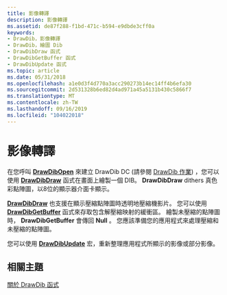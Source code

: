 ```yaml
---
title: 影像轉譯
description: 影像轉譯
ms.assetid: de87f288-f1bd-471c-b594-e9dbde3cff0a
keywords:
- DrawDib，影像轉譯
- DrawDib，繪圖 Dib
- DrawDibDraw 函式
- DrawDibGetBuffer 函式
- DrawDibUpdate 函式
ms.topic: article
ms.date: 05/31/2018
ms.openlocfilehash: a1e0d3f4d770a3acc290273b14ec14ff4b6efa30
ms.sourcegitcommit: 2d531328b6ed82d4ad971a45a5131b430c5866f7
ms.translationtype: MT
ms.contentlocale: zh-TW
ms.lasthandoff: 09/16/2019
ms.locfileid: "104022018"
---
```

# <a name="image-rendering"></a>影像轉譯

在您呼叫 [**DrawDibOpen**](/windows/desktop/api/Vfw/nf-vfw-drawdibopen) 來建立 DrawDib DC (請參閱 [DrawDib 作業](drawdib-operations.md)) ，您可以使用 [**DrawDibDraw**](/windows/desktop/api/Vfw/nf-vfw-drawdibdraw) 函式在畫面上繪製一個 DIB。 **DrawDibDraw** dithers 真色彩點陣圖，以8位的顯示器介面卡顯示。

[**DrawDibDraw**](/windows/desktop/api/Vfw/nf-vfw-drawdibdraw) 也支援在顯示壓縮點陣圖時透明地壓縮機影片。 您可以使用 [**DrawDibGetBuffer**](/windows/desktop/api/Vfw/nf-vfw-drawdibgetbuffer) 函式來存取包含解壓縮映射的緩衝區。 繪製未壓縮的點陣圖時， **DrawDibGetBuffer** 會傳回 **Null** 。 您應該準備您的應用程式來處理壓縮和未壓縮的點陣圖。

您可以使用 [**DrawDibUpdate**](/windows/desktop/api/Vfw/nf-vfw-drawdibupdate) 宏，重新整理應用程式所顯示的影像或部分影像。

## <a name="related-topics"></a>相關主題

<dl> <dt>

[關於 DrawDib 函式](about-the-drawdib-functions.md)
</dt> </dl>

 

 




